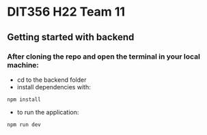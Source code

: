 # DIT356 H22 Team 11

## Getting started with backend

### After cloning the repo and open the terminal in your local machine:
- cd to the backend folder
- install dependencies with:
```
npm install
```
- to run the application:
```
npm run dev
```
